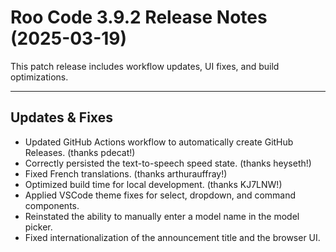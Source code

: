 # Roo Code 3.9.2 Release Notes (2025-03-19)

This patch release includes workflow updates, UI fixes, and build optimizations.

---

## Updates & Fixes

*   Updated GitHub Actions workflow to automatically create GitHub Releases. (thanks pdecat!)
*   Correctly persisted the text-to-speech speed state. (thanks heyseth!)
*   Fixed French translations. (thanks arthurauffray!)
*   Optimized build time for local development. (thanks KJ7LNW!)
*   Applied VSCode theme fixes for select, dropdown, and command components.
*   Reinstated the ability to manually enter a model name in the model picker.
*   Fixed internationalization of the announcement title and the browser UI.